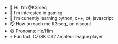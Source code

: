 - 👋 Hi, I’m @K3rseq
- 👀 I’m interested in gaming
- 🌱 I’m currently learning python, c++, c#, javascript
- 📫 How to reach me K3rseq_ on discord
- 😄 Pronouns: He/Him
- ⚡ Fun fact: CZ/SK CS2 Amateur league player

<!---
K3rseq/K3rseq is a ✨ special ✨ repository because its `README.md` (this file) appears on your GitHub profile.
You can click the Preview link to take a look at your changes.
--->
